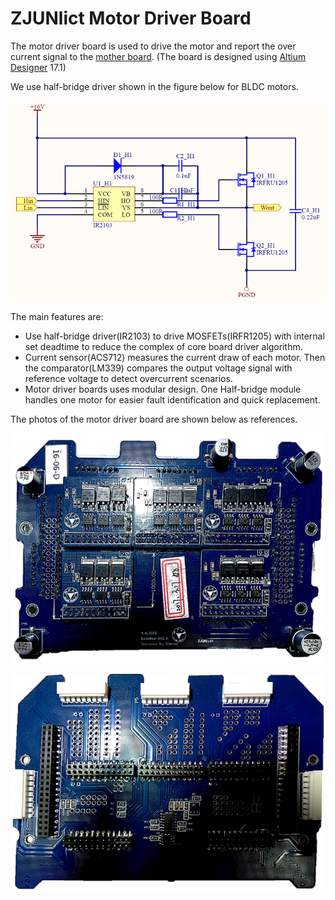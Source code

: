# ZJUNlict Motor Driver Board

The motor driver board is used to drive the motor and report the over current signal to the [mother board](https://github.com/ZJUNlict/Mother_Board). (The board is designed using [Altium Designer](https://www.altium.com/altium-designer/) 17.1)

We use half-bridge driver shown in the figure below for BLDC motors. 

![](./Images/H_Bridge_Driver.PNG)

The main features are:

* Use half-bridge driver(IR2103) to drive MOSFETs(IRFR1205) with internal set deadtime to reduce the complex of core board driver algorithm.
* Current sensor(ACS712) measures the current draw of each motor. Then the comparator(LM339) compares the output voltage signal with reference voltage to detect overcurrent scenarios.
* Motor driver boards uses modular design. One Half-bridge module handles one motor for easier fault identification and quick replacement.

The photos of the motor driver board are shown below as references. 

![](./Images/Motor_Driver_Board_Shrinked.png)

![](./Images/Baseboard_Image_Back_Shrinked.png)
